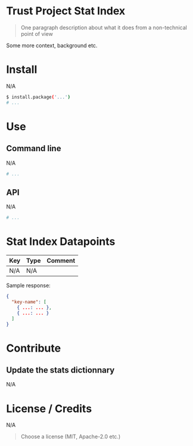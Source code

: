# Trust Project Stat Index

> One paragraph description about what it does from a non-technical point of view

Some more context, background etc.

# Install

N/A

```bash
$ install.package('...')
# ...
```

# Use

## Command line

N/A

```bash
# ...
```

## API

N/A

```r
# ...
```

# Stat Index Datapoints

| Key        | Type       | Comment          |
| ---        | ---        | ---              |
| N/A        | N/A        |                  |

Sample response:

```json
{
  "key-name": [
    { ...: ... },
    { ...: ... }
  ]
}
```

# Contribute

## Update the stats dictionnary

N/A

# License / Credits

N/A

> Choose a license (MIT, Apache-2.0 etc.)
